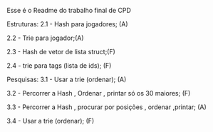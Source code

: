 Esse é o Readme do trabalho final de CPD

Estruturas:
2.1 - Hash para jogadores; (A)

2.2 - Trie para jogador;(A)

2.3 - Hash de vetor de lista struct;(F)

2.4 - trie para tags (lista de ids); (F)

Pesquisas:
3.1 - Usar a trie (ordenar); (A)

3.2 - Percorrer a Hash , Ordenar , printar só os 30 maiores; (F)

3.3 - Percorrer a Hash , procurar por posições , ordenar ,printar; (A)

3.4 - Usar a trie (ordenar); (F)
